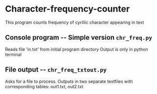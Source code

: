 # Character-frequency-counter
This program counts frequency of cyrillic character appearing in text

## Console program -- Simple version `chr_freq.py`
Reads file 'in.txt' from initial program directory
Output is only in python terminal

## File output -- `chr_freq_txtout.py`
Asks for a file to process.
Outputs in two separate textfiles with corresponding tables: out1.txt, out2.txt
